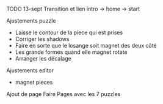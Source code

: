 TODO 13-sept
Transition et lien
intro -> home -> start

Ajustements puzzle

- Laisse le contour de la piece qui est prises
- Corriger les shadows
- Faire en sorte que le losange soit magnet des deux côté
- Les grande formes quand elle magnet rotate
- Arranger les décalage

Ajustements editor

- magnet pieces

Ajout de page
Faire Pages avec les 7 puzzles
